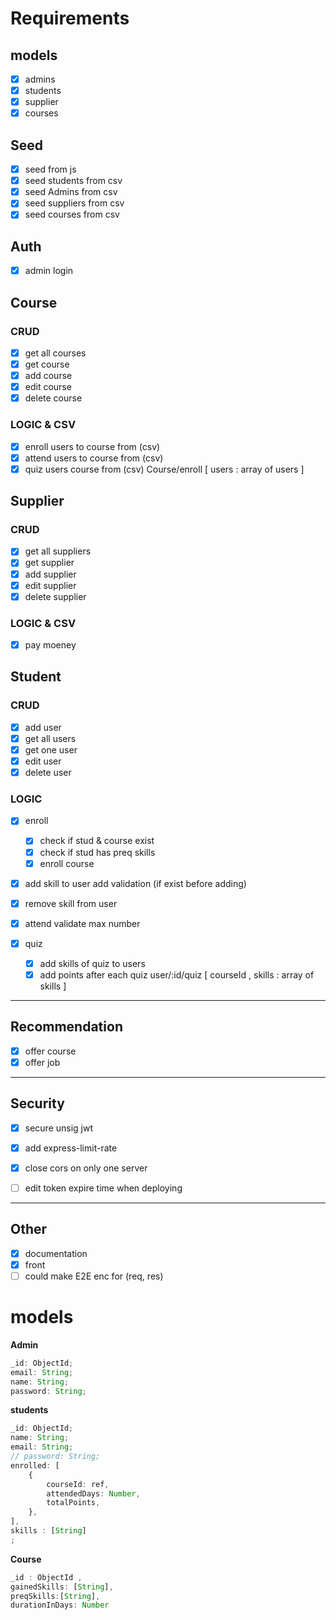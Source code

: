 # Requirements

## models

- [x] admins
- [x] students
- [x] supplier
- [x] courses

## Seed

- [x] seed from js
- [x] seed students from csv
- [x] seed Admins from csv
- [x] seed suppliers from csv
- [x] seed courses from csv

## Auth

- [x] admin login

## Course

### CRUD

- [x] get all courses
- [x] get course
- [x] add course
- [x] edit course
- [x] delete course

### LOGIC & CSV

- [x] enroll users to course from (csv)
- [x] attend users to course from (csv)
- [x] quiz users course from (csv)
      Course/enroll
      [
      users : array of users
      ]

## Supplier

### CRUD

- [x] get all suppliers
- [x] get supplier
- [x] add supplier
- [x] edit supplier
- [x] delete supplier

### LOGIC & CSV

- [x] pay moeney

## Student

### CRUD

- [x] add user
- [x] get all users
- [x] get one user
- [x] edit user
- [x] delete user

### LOGIC

- [x] enroll

  - [x] check if stud & course exist
  - [x] check if stud has preq skills
  - [x] enroll course

- [x] add skill to user
      add validation (if exist before adding)
- [x] remove skill from user
- [x] attend
      validate max number

- [x] quiz
  - [x] add skills of quiz to users
  - [x] add points after each quiz
        user/:id/quiz
        [
        courseId ,
        skills : array of skills
        ]

---

## Recommendation

- [x] offer course
- [x] offer job

---

## Security

- [x] secure unsig jwt
- [x] add express-limit-rate
- [x] close cors on only one server

- [ ] edit token expire time when deploying

---

## Other

- [x] documentation
- [x] front
- [ ] could make E2E enc for (req, res)

# models

**Admin**

```ts
_id: ObjectId;
email: String;
name: String;
password: String;
```

**students**

```ts
_id: ObjectId;
name: String;
email: String;
// password: String;
enrolled: [
	{
		courseId: ref,
		attendedDays: Number,
		totalPoints,
	},
],
skills : [String]
;
```

**Course**

```ts
_id : ObjectId ,
gainedSkills: [String],
preqSkills:[String],
durationInDays: Number

```
